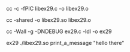 cc -c -fPIC libex29.c -o libex29.o

cc -shared -o libex29.so libex29.o

cc -Wall -g -DNDEBUG ex29.c -ldl -o ex29


ex29 ./libex29.so print_a_message "hello there"